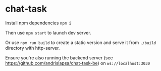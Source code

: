 # chat-task

Install npm dependencies `npm i`

Then use `npm start` to launch dev server.

Or use `npm run build` to create a static version and serve it from `./build` directory with http-server.

Ensure you're also running the backend server (see https://github.com/andrislapsa/chat-task-be) on `ws://localhost:3030`